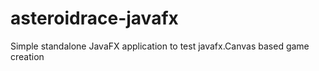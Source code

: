 asteroidrace-javafx
===================
Simple standalone JavaFX application to test javafx.Canvas based game creation
